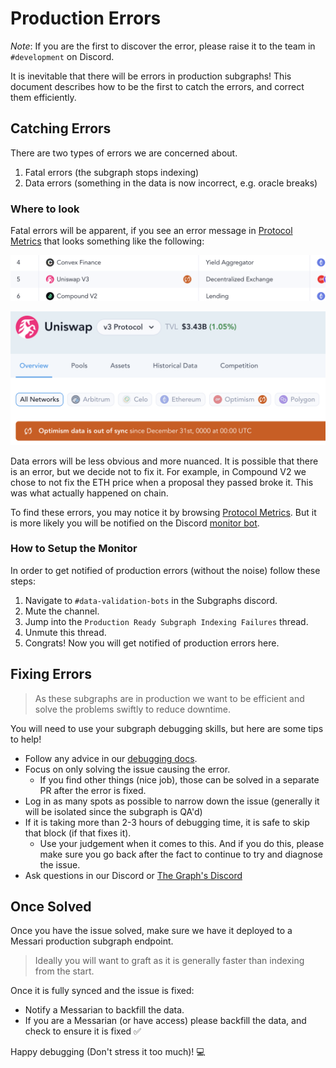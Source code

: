 # Production Errors

_Note_: If you are the first to discover the error, please raise it to the team in `#development` on Discord.

It is inevitable that there will be errors in production subgraphs! This document describes how to be the first to catch the errors, and correct them efficiently.

## Catching Errors

There are two types of errors we are concerned about.

1. Fatal errors (the subgraph stops indexing)
2. Data errors (something in the data is now incorrect, e.g. oracle breaks)

### Where to look

Fatal errors will be apparent, if you see an error message in [Protocol Metrics](https://messari.io/protocol-explorer/all-protocols) that looks something like the following:

![Home page error](./images/productionErrors/home-page-error.png)

![Protocol page error](./images/productionErrors/protocol-page-error.png)

Data errors will be less obvious and more nuanced. It is possible that there is an error, but we decide not to fix it. For example, in Compound V2 we chose to not fix the ETH price when a proposal they passed broke it. This was what actually happened on chain.

To find these errors, you may notice it by browsing [Protocol Metrics](https://messari.io/protocol-explorer/all-protocols). But it is more likely you will be notified on the Discord [monitor bot](../monitor/README.md).

### How to Setup the Monitor

In order to get notified of production errors (without the noise) follow these steps:

1. Navigate to `#data-validation-bots` in the Subgraphs discord.
2. Mute the channel.
3. Jump into the `Production Ready Subgraph Indexing Failures` thread.
4. Unmute this thread.
5. Congrats! Now you will get notified of production errors here.

## Fixing Errors

> As these subgraphs are in production we want to be efficient and solve the problems swiftly to reduce downtime.

You will need to use your subgraph debugging skills, but here are some tips to help!

- Follow any advice in our [debugging docs](https://github.com/messari/subgraphs/blob/master/docs/Mapping.md#debugging).
- Focus on only solving the issue causing the error.
  - If you find other things (nice job), those can be solved in a separate PR after the error is fixed.
- Log in as many spots as possible to narrow down the issue (generally it will be isolated since the subgraph is QA'd)
- If it is taking more than 2-3 hours of debugging time, it is safe to skip that block (if that fixes it).
  - Use your judgement when it comes to this. And if you do this, please make sure you go back after the fact to continue to try and diagnose the issue.
- Ask questions in our Discord or [The Graph's Discord](https://discord.gg/jxMUPqbAzr)

## Once Solved

Once you have the issue solved, make sure we have it deployed to a Messari production subgraph endpoint.

> Ideally you will want to graft as it is generally faster than indexing from the start.

Once it is fully synced and the issue is fixed:

- Notify a Messarian to backfill the data.
- If you are a Messarian (or have access) please backfill the data, and check to ensure it is fixed ✅

Happy debugging (Don't stress it too much)! 💻
